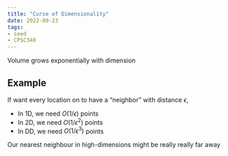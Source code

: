 ```yaml
---
title: "Curse of Dimensionality"
date: 2022-09-23
tags:
- seed
- CPSC340
---
```


Volume grows exponentially with dimension

## Example
If want every location on to have a “neighbor” with distance $\epsilon$,
- In 1D, we need $O(1 / \epsilon)$ points
- In 2D, we need $O(1 / \epsilon^2)$ points
- In DD, we need $O(1 / \epsilon^3)$ points

Our nearest neighbour in high-dimensions might be really really far away

